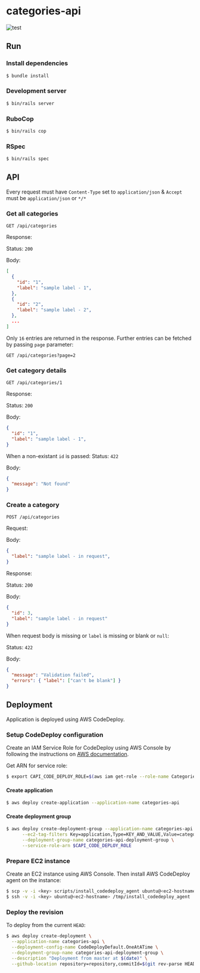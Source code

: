 # categories-api
![test](https://github.com/gowda/categories-api/workflows/test/badge.svg)

## Run
### Install dependencies
```bash
$ bundle install
```

### Development server
```bash
$ bin/rails server
```

### RuboCop
```bash
$ bin/rails cop
```

### RSpec
```bash
$ bin/rails spec
```

## API
Every request must have `Content-Type` set to `application/json` & `Accept` must be `application/json` or `*/*`

### Get all categories
```
GET /api/categories
```

Response:

Status: `200`

Body:
```json
[
  {
    "id": "1",
    "label": "sample label - 1",
  },
  {
    "id": "2",
    "label": "sample label - 2",
  },
  ...
]
```

Only `16` entries are returned in the response.
Further entries can be fetched by passing `page` parameter:
```
GET /api/categories?page=2
```

### Get category details
```
GET /api/categories/1
```

Response:

Status: `200`

Body:
```json
{
  "id": "1",
  "label": "sample label - 1",
}
```

When a non-existant `id` is passed:
Status: `422`

Body:
```json
{
  "message": "Not found"
}
```

### Create a category
```
POST /api/categories
```

Request:

Body:
```json
{
  "label": "sample label - in request",
}
```

Response:

Status: `200`

Body:
```json
{
  "id": 3,
  "label": "sample label - in request"
}
```

When request body is missing or `label` is missing or blank or `null`:

Status: `422`

Body:
```json
{
  "message": "Validation failed",
  "errors": { "label": ["can't be blank"] }
}
```

## Deployment
Application is deployed using AWS CodeDeploy.

### Setup CodeDeploy configuration
Create an IAM Service Role for CodeDeploy using AWS Console by following
the instructions on [AWS documentation](https://docs.aws.amazon.com/codedeploy/latest/userguide/getting-started-create-service-role.html#getting-started-get-service-role-cli).

Get ARN for service role:
```bash
$ export CAPI_CODE_DEPLOY_ROLE=$(aws iam get-role --role-name CategoriesAPICodeDeployRole --query "Role.Arn" --output text)
```

#### Create application
```bash
$ aws deploy create-application --application-name categories-api
```

#### Create deployment group
```bash
$ aws deploy create-deployment-group --application-name categories-api \
      --ec2-tag-filters Key=application,Type=KEY_AND_VALUE,Value=categories-api \
      --deployment-group-name categories-api-deployment-group \
      --service-role-arn $CAPI_CODE_DEPLOY_ROLE
```

### Prepare EC2 instance
Create an EC2 instance using AWS Console. Then install AWS CodeDeploy agent on the
instance:
```bash
$ scp -v -i <key> scripts/install_codedeploy_agent ubuntu@<ec2-hostname>:/tmp/
$ ssh -v -i <key> ubuntu@<ec2-hostname> /tmp/install_codedeploy_agent
```

### Deploy the revision
To deploy from the current `HEAD`:

```bash
$ aws deploy create-deployment \
  --application-name categories-api \
  --deployment-config-name CodeDeployDefault.OneAtATime \
  --deployment-group-name categories-api-deployment-group \
  --description "Deployment from master at $(date)" \
  --github-location repository=repository,commitId=$(git rev-parse HEAD)
```
